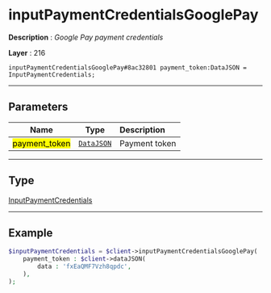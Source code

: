 # inputPaymentCredentialsGooglePay

**Description** : *Google Pay payment credentials*

**Layer** : 216

```tl
inputPaymentCredentialsGooglePay#8ac32801 payment_token:DataJSON = InputPaymentCredentials;
```

---

## Parameters

| Name | Type | Description |
| :---: | :---: | :--- |
| <mark>payment_token</mark> | [`DataJSON`](type/DataJSON) | Payment token |

---

## Type

[InputPaymentCredentials](type/InputPaymentCredentials)

---

## Example

```php
$inputPaymentCredentials = $client->inputPaymentCredentialsGooglePay(
	payment_token : $client->dataJSON(
		data : 'fxEaQMF7Vzh8qpdc',
	),
);
```
